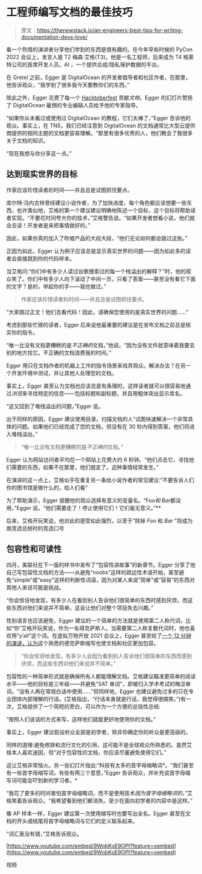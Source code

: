 # 工程师编写文档的最佳技巧

> 原文：<https://thenewstack.io/an-engineers-best-tips-for-writing-documentation-devs-love/>

看一个热情的演讲者分享他们学到的东西是很有趣的。在今年早些时候的 PyCon 2022 会议上，发言人是 T2 梅森·艾格(T3)，他是一名工程师，后来成为 T4 格莱特公司的首席开发人员。AI ，一个提供合成/隐私保护数据的平台。

在 Gretel 之前，Egger 是 DigitalOcean 的开发者倡导者和社区作者，在那里，他告诉观众，“我学到了很多我今天要教你们的东西。”

除此之外，Egger 花费了每一个 [Hacktoberfest](https://hacktoberfest.digitalocean.com/) 贡献*文档*，Egger 的幻灯片赞扬了 DigitalOcean 雇佣的专业编辑人员给予他的专家指导。

“如果你从未看过或使用过 DigitalOcean 的教程，它们太棒了，”Egger 告诉他的观众。事实上，在 TNS，我们已经注意到 DigitalOcean 的文档通常比大型云提供商提供的相同主题的文档更容易理解。“那里有很多优秀的人，他们教会了我很多关于文档的知识。

“现在我想与你分享这一点。”

## 达到现实世界的目标

作家应该珍惜读者的时间——并且总是试图抓住要点。

库尔特·冯内古特曾经建议小说作者，为了加快进度，每个角色都应该想要一些东西，也许类似地，艾格的第一个建议建议明确地陈述一个目标，这个目标将帮助读者实现。“不要花时间夸大你的技术，”艾格警告说。“如果开发者想看小说，他们就会去读！开发者是来把事情做好的。”

因此，如果你真的加入了吹嘘产品的大段大段，“他们无论如何都会跳过这些。”

正因为如此，Egger 认为例子应该总是显示真实世界的问题——因为如此多的读者会直接跳到你的代码样本。

当艾格问:“你们中有多少人读过谷歌搜索过的每一个栈溢出的解释？”时，他的观众笑了。你们中有多少人向下滚动了中间一页，只看了答案——甚至没有看它下面的文字？是的，举起你的手——我也做过。”

> 作家应该珍惜读者的时间——并且总是试图抓住要点。

“大家跳过正文！他们去看代码！因此，请确保您使用的是真实世界的问题……”

考虑到那些忙碌的读者，Egger 后来说他最重要的建议是在发布文档之前总是核实你的指令。

“唯一比没有文档更糟糕的是*不正确的*文档，”他说。“因为没有文件就意味着我要去别的地方找它。不正确的文档浪费我的时间。”

Egger 用只在文档作者的机器上工作的指令场景来戏弄观众。解决办法？在另一个开发环境中测试，并让其他人处理您的文档。

事实上，Egger 甚至认为文档也应该总是有条理的，这样读者就可以很容易地通过*浏览*来寻找特定的信息——包括标题和副标题，并且用粗体突出显示库名。

“这又回到了堆栈溢出的问题，”Egger 说。

出于同样的原因，Egger 建议使用目录。扫描文档的人“试图快速解决一个非常具体的问题。如果他们已经完成了您的文档，但没有在 30 秒内得到答案，他们将进入堆栈溢出。”

> “唯一比没有文档更糟糕的是*不正确的*文档，”

Egger 认为网站访问者平均在一个网站上花费大约 6 秒钟。“他们点击它，寻找他们需要的东西，如果不在那里，他们就走了。这种事情经常发生。”

在演讲的这一点上，艾格似乎在重复另一条给小说作者的常见建议:“不要告诉人们你的图书馆是做什么的，给人们看”

为了帮助演示，Egger 提醒他的观众选择有意义的变量名。“Foo*和 Bar*都没用，”Egger 说。“他们需要走了！停止使用它们！它们毫无意义。”**

后来，艾格开玩笑说，他对此的感受如此强烈，以至于“除掉 *Foo* 和 *Bar* ”将成为我竞选总统时的竞选口号

## 包容性和可读性

四月，美联社在下一版的样书中发布了“包容性讲故事”的新章节。Egger 分享了他自己写包容性文档的方法——从避免“noobs”这样的疏远性术语开始，甚至避免“simple”或“easy”这样的判断性词语，因为对某人来说“简单”或“容易”的东西对其他人来说可能是挑战。

“你会惊讶地发现，有多少人在看到别人告诉他们很简单的东西时感到厌烦，而这些东西对他们来说并不简单。这会让他们对整个项目失去兴趣。”

性别语言也应该避免，Egger 建议的一个简单的方法就是使用第二人称代词，比如“你”艾格开玩笑说，作为一名得克萨斯人，当需要第二人称复数代词时，他也喜欢用“y’all”这个词。在虚拟万物开放 2021 会议上，Egger 甚至给了[一个 12 分钟的演讲，认为](https://www.youtube.com/watch?v=MewSOTTlBkk)这个熟悉的德克萨斯缩写也使文档和社区更加包容。

> “你会惊讶地发现，有多少人会因为看到别人告诉他们很简单的东西而感到厌烦，而这些东西对他们来说并不简单。”

包容性的一种简单形式就是确保所有人都能理解文档。艾格建议瞄准更简单的阅读水平——他的目标是三年级——并避免“SAT 单词”，即被归入学术考试的晦涩单词，“没有人再在常规白话中使用……”但同样地，Egger 也建议避免过多的只在专业团体内部理解的行话。(艾格指出，“行话本身就是行话，我觉得很搞笑。”)有一次，艾格提供了一个简短的旁白，可以作为一个方便的总括性总结:

“按照人们说话的方式来写，这样他们就能更好地使用你的文档。”

事实上，Egger 建议假设听众全部是初学者，除非你确定你的听众是更高级的。

同样的道理:避免修辞和流行文化的引用，这可能不是全球观众所熟悉的。虽然艾格本人喜欢迷因，但“对于包容性的文档，你应该尽量避免使用它们。”

这让艾格非常恼火。另一张幻灯片指出:“科技有太多的首字母缩略词*。“我们甚至有一些首字母缩写词，有些有两三个意思，”Egger 告诉观众，并补充说首字母缩写词可能会吓到新的学习者。*

“我花了更多的时间害怕首字母缩略词，而不是使用技术*因为首字母缩略词的*，”艾格笑着告诉观众。“我希望看到他们都消失。至少在面向初学者的内容中是这样。”

像 AP 样本一样，Egger 建议第一次使用缩写时也要写出全名。Egger 甚至在文档的开头或结尾将首字母缩略词与它们的定义联系起来。

“词汇表没有错，”艾格告诉观众。

[https://www.youtube.com/embed/9WobKoE9OPI?feature=oembed](https://www.youtube.com/embed/9WobKoE9OPI?feature=oembed)

视频

<svg xmlns:xlink="http://www.w3.org/1999/xlink" viewBox="0 0 68 31" version="1.1"><title>Group</title> <desc>Created with Sketch.</desc></svg>
